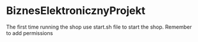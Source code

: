 # BiznesElektronicznyProjekt

The first time running the shop use start.sh file to start the shop. Remember to add permissions 
